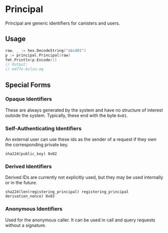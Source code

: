 # Principal

Principal are generic identifiers for canisters and users.

## Usage

```go
raw, _ := hex.DecodeString("abcd01")
p := principal.Principal(raw)
fmt.Println(p.Encode())
// Output:
// em77e-bvlzu-aq
```

## Special Forms

### Opaque Identifiers

These are always generated by the system and have no structure of interest outside the system. Typically, these end with the byte `0x01`.

### Self-Authenticating Identifiers

An external user can use these ids as the sender of a request if they own the corresponding private key. 

```
sha224(public_key) 0x02
```

### Derived Identifiers

Derived IDs are currently not explicitly used, but they may be used internally or in the future. 

```
sha224(len(registering_principal) registering_principal derivation_nonce) 0x03
```

### Anonymous Identifiers

Used for the anonymous caller. It can be used in call and query requests without a signature.
